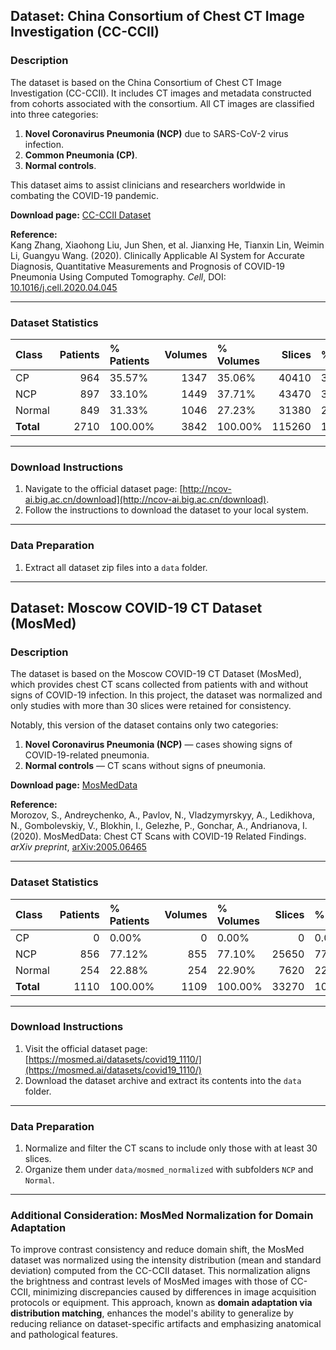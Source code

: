 ## Dataset: China Consortium of Chest CT Image Investigation (CC-CCII)

### Description

The dataset is based on the China Consortium of Chest CT Image Investigation (CC-CCII). It includes CT images and metadata constructed from cohorts associated with the consortium. All CT images are classified into three categories:

1. **Novel Coronavirus Pneumonia (NCP)** due to SARS-CoV-2 virus infection.
2. **Common Pneumonia (CP)**.
3. **Normal controls**.

This dataset aims to assist clinicians and researchers worldwide in combating the COVID-19 pandemic.

**Download page:** [CC-CCII Dataset](http://ncov-ai.big.ac.cn/download)

**Reference:**  
Kang Zhang, Xiaohong Liu, Jun Shen, et al. Jianxing He, Tianxin Lin, Weimin Li, Guangyu Wang. (2020). Clinically Applicable AI System for Accurate Diagnosis, Quantitative Measurements and Prognosis of COVID-19 Pneumonia Using Computed Tomography. *Cell*, DOI: [10.1016/j.cell.2020.04.045](https://www.cell.com/cell/fulltext/S0092-8674\(20\)30551-1?rss=yes)

---

### Dataset Statistics

| Class   | Patients | % Patients | Volumes | % Volumes | Slices | % Slices |
|:--------|---------:|:-----------|--------:|:----------|-------:|:---------|
| CP      | 964      | 35.57%     | 1347    | 35.06%    | 40410  | 35.06%   |
| NCP     | 897      | 33.10%     | 1449    | 37.71%    | 43470  | 37.71%   |
| Normal  | 849      | 31.33%     | 1046    | 27.23%    | 31380  | 27.23%   |
| **Total** | 2710   | 100.00%    | 3842    | 100.00%   | 115260 | 100.00%  |

---

### Download Instructions

1. Navigate to the official dataset page: [http://ncov-ai.big.ac.cn/download](http://ncov-ai.big.ac.cn/download).
2. Follow the instructions to download the dataset to your local system.

---

### Data Preparation

1. Extract all dataset zip files into a `data` folder.

---

## Dataset: Moscow COVID-19 CT Dataset (MosMed)

### Description

The dataset is based on the Moscow COVID-19 CT Dataset (MosMed), which provides chest CT scans collected from patients with and without signs of COVID-19 infection. In this project, the dataset was normalized and only studies with more than 30 slices were retained for consistency.

Notably, this version of the dataset contains only two categories:

1. **Novel Coronavirus Pneumonia (NCP)** — cases showing signs of COVID-19-related pneumonia.
2. **Normal controls** — CT scans without signs of pneumonia.

**Download page:** [MosMedData](https://mosmed.ai/datasets/covid19_1110/)

**Reference:**  
Morozov, S., Andreychenko, A., Pavlov, N., Vladzymyrskyy, A., Ledikhova, N., Gombolevskiy, V., Blokhin, I., Gelezhe, P., Gonchar, A., Andrianova, I. (2020). MosMedData: Chest CT Scans with COVID-19 Related Findings. *arXiv preprint*, [arXiv:2005.06465](https://arxiv.org/abs/2005.06465)

---

### Dataset Statistics

| Class   | Patients | % Patients | Volumes | % Volumes | Slices | % Slices |
|:--------|---------:|:-----------|--------:|:----------|-------:|:---------|
| CP      | 0        | 0.00%      | 0       | 0.00%     | 0      | 0.00%    |
| NCP     | 856      | 77.12%     | 855     | 77.10%    | 25650  | 77.10%   |
| Normal  | 254      | 22.88%     | 254     | 22.90%    | 7620   | 22.90%   |
| **Total** | 1110   | 100.00%    | 1109    | 100.00%   | 33270  | 100.00%  |

---

### Download Instructions

1. Visit the official dataset page: [https://mosmed.ai/datasets/covid19_1110/](https://mosmed.ai/datasets/covid19_1110/)
2. Download the dataset archive and extract its contents into the `data` folder.

---

### Data Preparation

1. Normalize and filter the CT scans to include only those with at least 30 slices.
2. Organize them under `data/mosmed_normalized` with subfolders `NCP` and `Normal`.

---

### Additional Consideration: MosMed Normalization for Domain Adaptation

To improve contrast consistency and reduce domain shift, the MosMed dataset was normalized using the intensity distribution (mean and standard deviation) computed from the CC-CCII dataset. This normalization aligns the brightness and contrast levels of MosMed images with those of CC-CCII, minimizing discrepancies caused by differences in image acquisition protocols or equipment. This approach, known as **domain adaptation via distribution matching**, enhances the model's ability to generalize by reducing reliance on dataset-specific artifacts and emphasizing anatomical and pathological features.
